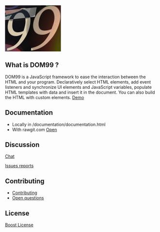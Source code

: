 ![DOM99](images/visual2.jpg)


## What is DOM99 ?

DOM99 is a JavaScript framework to ease the interaction between the HTML and your program. Declaratively select HTML elements, add event listeners and synchronize UI elements and JavaScript variables, populate HTML templates with data and insert it in the document.
You can also build the HTML with custom elements.
[Demo](http://jsbin.com/tepezuj/3/embed?html,js,output)

## Documentation

 * Locally in /documentation/documentation.html
 * With rawgit.com [Open](https://cdn.rawgit.com/GrosSacASac/DOM99/7.2.0/documentation/documentation.html)

## Discussion

[Chat](https://dystroy.org/miaou/3)

[Issues reports](https://github.com/GrosSacASac/DOM99/issues)

## Contributing

 * [Contributing](documentation/contributing.md)
 * [Open questions](documentation/openquestions.md)

## License

[Boost License](./LICENSE.txt)
